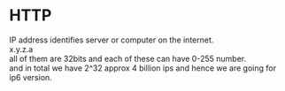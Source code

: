 # HTTP
IP address identifies server or computer on the internet.  
x.y.z.a  
all of them are 32bits and each of these can have 0-255 number.  
and in total we have 2^32 approx 4 billion ips and hence we are going for ip6 version.  
